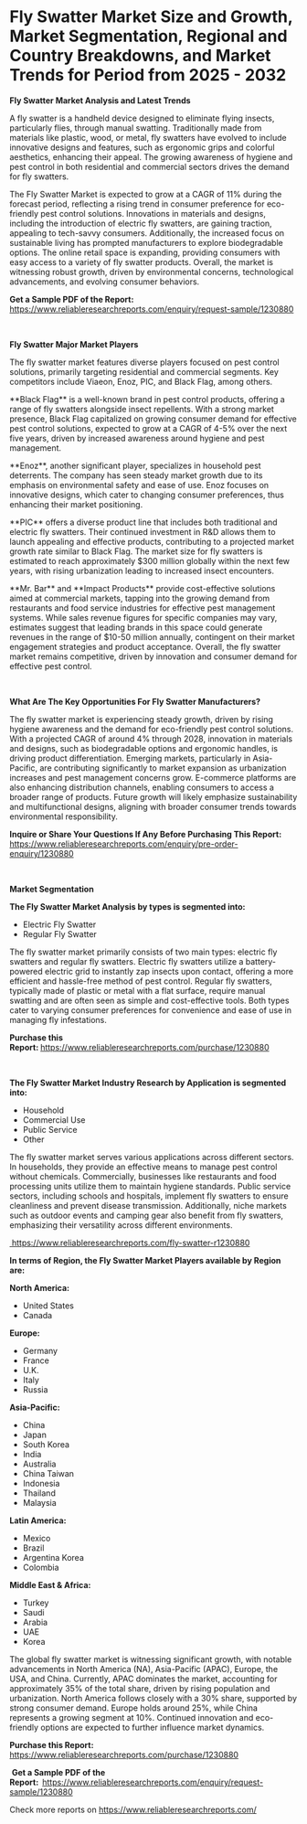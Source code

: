 <p><h1>Fly Swatter Market Size and Growth, Market Segmentation, Regional and Country Breakdowns, and Market Trends for Period from 2025 -  2032</h1></p><p><strong>Fly Swatter Market Analysis and Latest Trends</strong></p>
<p><p>A fly swatter is a handheld device designed to eliminate flying insects, particularly flies, through manual swatting. Traditionally made from materials like plastic, wood, or metal, fly swatters have evolved to include innovative designs and features, such as ergonomic grips and colorful aesthetics, enhancing their appeal. The growing awareness of hygiene and pest control in both residential and commercial sectors drives the demand for fly swatters.</p><p>The Fly Swatter Market is expected to grow at a CAGR of 11% during the forecast period, reflecting a rising trend in consumer preference for eco-friendly pest control solutions. Innovations in materials and designs, including the introduction of electric fly swatters, are gaining traction, appealing to tech-savvy consumers. Additionally, the increased focus on sustainable living has prompted manufacturers to explore biodegradable options. The online retail space is expanding, providing consumers with easy access to a variety of fly swatter products. Overall, the market is witnessing robust growth, driven by environmental concerns, technological advancements, and evolving consumer behaviors.</p></p>
<p><strong>Get a Sample PDF of the Report:&nbsp;</strong> <a href="https://www.reliableresearchreports.com/enquiry/request-sample/1230880?utm_campaign=2219&utm_medium=2&utm_source=Github&utm_content=ia&utm_term=04042025&utm_id=fly-swatter">https://www.reliableresearchreports.com/enquiry/request-sample/1230880</a></p>
<p>&nbsp;</p>
<p><strong>Fly Swatter Major Market Players</strong></p>
<p><p>The fly swatter market features diverse players focused on pest control solutions, primarily targeting residential and commercial segments. Key competitors include Viaeon, Enoz, PIC, and Black Flag, among others.</p><p>**Black Flag** is a well-known brand in pest control products, offering a range of fly swatters alongside insect repellents. With a strong market presence, Black Flag capitalized on growing consumer demand for effective pest control solutions, expected to grow at a CAGR of 4-5% over the next five years, driven by increased awareness around hygiene and pest management.</p><p>**Enoz**, another significant player, specializes in household pest deterrents. The company has seen steady market growth due to its emphasis on environmental safety and ease of use. Enoz focuses on innovative designs, which cater to changing consumer preferences, thus enhancing their market positioning.</p><p>**PIC** offers a diverse product line that includes both traditional and electric fly swatters. Their continued investment in R&D allows them to launch appealing and effective products, contributing to a projected market growth rate similar to Black Flag. The market size for fly swatters is estimated to reach approximately $300 million globally within the next few years, with rising urbanization leading to increased insect encounters.</p><p>**Mr. Bar** and **Impact Products** provide cost-effective solutions aimed at commercial markets, tapping into the growing demand from restaurants and food service industries for effective pest management systems. While sales revenue figures for specific companies may vary, estimates suggest that leading brands in this space could generate revenues in the range of $10-50 million annually, contingent on their market engagement strategies and product acceptance. Overall, the fly swatter market remains competitive, driven by innovation and consumer demand for effective pest control.</p></p>
<p>&nbsp;</p>
<p><strong>What Are The Key Opportunities For Fly Swatter Manufacturers?</strong></p>
<p><p>The fly swatter market is experiencing steady growth, driven by rising hygiene awareness and the demand for eco-friendly pest control solutions. With a projected CAGR of around 4% through 2028, innovation in materials and designs, such as biodegradable options and ergonomic handles, is driving product differentiation. Emerging markets, particularly in Asia-Pacific, are contributing significantly to market expansion as urbanization increases and pest management concerns grow. E-commerce platforms are also enhancing distribution channels, enabling consumers to access a broader range of products. Future growth will likely emphasize sustainability and multifunctional designs, aligning with broader consumer trends towards environmental responsibility.</p></p>
<p><strong>Inquire or Share Your Questions If Any Before Purchasing This Report:</strong> <a href="https://www.reliableresearchreports.com/enquiry/pre-order-enquiry/1230880?utm_campaign=2219&utm_medium=2&utm_source=Github&utm_content=ia&utm_term=04042025&utm_id=fly-swatter">https://www.reliableresearchreports.com/enquiry/pre-order-enquiry/1230880</a></p>
<p>&nbsp;</p>
<p><strong>Market Segmentation</strong></p>
<p><strong>The Fly Swatter Market Analysis by types is segmented into:</strong></p>
<p><ul><li>Electric Fly Swatter</li><li>Regular Fly Swatter</li></ul></p>
<p><p>The fly swatter market primarily consists of two main types: electric fly swatters and regular fly swatters. Electric fly swatters utilize a battery-powered electric grid to instantly zap insects upon contact, offering a more efficient and hassle-free method of pest control. Regular fly swatters, typically made of plastic or metal with a flat surface, require manual swatting and are often seen as simple and cost-effective tools. Both types cater to varying consumer preferences for convenience and ease of use in managing fly infestations.</p></p>
<p><strong>Purchase this Report:&nbsp;</strong><a href="https://www.reliableresearchreports.com/purchase/1230880?utm_campaign=2219&utm_medium=2&utm_source=Github&utm_content=ia&utm_term=04042025&utm_id=fly-swatter">https://www.reliableresearchreports.com/purchase/1230880</a></p>
<p>&nbsp;</p>
<p><strong>The Fly Swatter Market Industry Research by Application is segmented into:</strong></p>
<p><ul><li>Household</li><li>Commercial Use</li><li>Public Service</li><li>Other</li></ul></p>
<p><p>The fly swatter market serves various applications across different sectors. In households, they provide an effective means to manage pest control without chemicals. Commercially, businesses like restaurants and food processing units utilize them to maintain hygiene standards. Public service sectors, including schools and hospitals, implement fly swatters to ensure cleanliness and prevent disease transmission. Additionally, niche markets such as outdoor events and camping gear also benefit from fly swatters, emphasizing their versatility across different environments.</p></p>
<p><a href="https://www.reliableresearchreports.com/fly-swatter-r1230880?utm_campaign=2219&utm_medium=2&utm_source=Github&utm_content=ia&utm_term=04042025&utm_id=fly-swatter">&nbsp;https://www.reliableresearchreports.com/fly-swatter-r1230880</a></p>
<p><strong>In terms of Region, the Fly Swatter Market Players available by Region are:</strong></p>
<p>
    <p> <strong> North America: </strong>
        <ul>
            <li>United States</li>
            <li>Canada</li>
        </ul>
        </p> 
    <p> <strong> Europe: </strong>
        <ul>
            <li>Germany</li>
            <li>France</li>
            <li>U.K.</li>
            <li>Italy</li>
            <li>Russia</li>
        </ul>
        </p> 
    <p> <strong> Asia-Pacific: </strong>
        <ul>
            <li>China</li>
            <li>Japan</li>
            <li>South Korea</li>
            <li>India</li>
            <li>Australia</li>
            <li>China Taiwan</li>
            <li>Indonesia</li>
            <li>Thailand</li>
            <li>Malaysia</li>
        </ul>
        </p> 
    <p> <strong> Latin America: </strong>
        <ul>
            <li>Mexico</li>
            <li>Brazil</li>
            <li>Argentina Korea</li>
            <li>Colombia</li>
        </ul>
        </p> 
    <p> <strong> Middle East & Africa: </strong>
        <ul>
            <li>Turkey</li>
            <li>Saudi</li>
            <li>Arabia</li>
            <li>UAE</li>
            <li>Korea</li>
        </ul>
    </p>
    </p>
<p><p>The global fly swatter market is witnessing significant growth, with notable advancements in North America (NA), Asia-Pacific (APAC), Europe, the USA, and China. Currently, APAC dominates the market, accounting for approximately 35% of the total share, driven by rising population and urbanization. North America follows closely with a 30% share, supported by strong consumer demand. Europe holds around 25%, while China represents a growing segment at 10%. Continued innovation and eco-friendly options are expected to further influence market dynamics.</p></p>
<p><strong>Purchase this Report: </strong><a href="https://www.reliableresearchreports.com/purchase/1230880?utm_campaign=2219&utm_medium=2&utm_source=Github&utm_content=ia&utm_term=04042025&utm_id=fly-swatter">https://www.reliableresearchreports.com/purchase/1230880</a></p>
<p>&nbsp;<strong>Get a Sample PDF of the Report:&nbsp;&nbsp;</strong><a href="https://www.reliableresearchreports.com/enquiry/request-sample/1230880?utm_campaign=2219&utm_medium=2&utm_source=Github&utm_content=ia&utm_term=04042025&utm_id=fly-swatter">https://www.reliableresearchreports.com/enquiry/request-sample/1230880</a></p>
<p><strong></strong></p>
<p>Check more reports on <a href="https://www.reliableresearchreports.com/?utm_campaign=2219&utm_medium=2&utm_source=Github&utm_content=ia&utm_term=04042025&utm_id=fly-swatter">https://www.reliableresearchreports.com/</a></p>